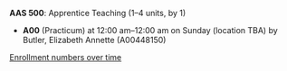 **AAS 500**: Apprentice Teaching (1–4 units, by 1)

- **A00** (Practicum) at 12:00 am–12:00 am on Sunday (location TBA) by Butler, Elizabeth Annette (A00448150)

[Enrollment numbers over time](./AAS500.tsv)
